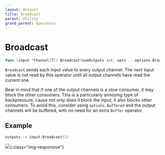 ```yaml
---
layout: default
title: Broadcast
parent: Utility
grand_parent: Operators
---
```


<h1>Broadcast</h1>

```go
func (input *Channel[T]) Broadcast(numOutputs int, opts ...options.BroadcastOption) []*Channel[T]
```

`Broadcast` sends each input value to every output channel.
The next input value is not read by this operator until all output channels have read the current one.

Bear in mind that if one of the output channels is a slow consumer, it may block the other consumers.
This is a particularly annoying type of backpressure, cause not only does it block the input, it also blocks other consumers.
To avoid this, consider using `options.Buffered` and the output channels will be buffered, with no need for an extra `Buffer` operator.

<h2>Example</h2>

```go
outputs := input.Broadcast(2)
```
![](/assets/images/diagrams/utility/broadcast.svg){:class="img-responsive"}